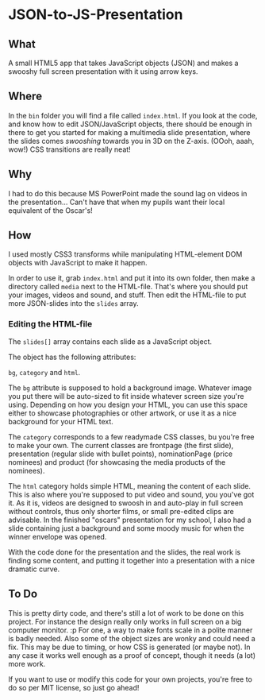 # JSON-to-JS-Presentation

## What
A small HTML5 app that takes JavaScript objects (JSON) and makes a swooshy full screen presentation with it using arrow keys.

## Where
In the `bin` folder you will find a file called `index.html`. If you look at the code, and know how to edit JSON/JavaScript objects, there should be enough in there to get you started for making a multimedia slide presentation, where the slides comes _swooshing_ towards you in 3D on the Z-axis. (OOoh, aaah, wow!) CSS transitions are really neat!

## Why
I had to do this because MS PowerPoint made the sound lag on videos in the presentation... Can't have that when my pupils want their local equivalent of the Oscar's!

## How
I used mostly CSS3 transforms while manipulating HTML-element DOM objects with JavaScript to make it happen.

In order to use it, grab `index.html` and put it into its own folder, then make a directory called `media` next to the HTML-file. That's where you should put your images, videos and sound, and stuff. Then edit the HTML-file to put more JSON-slides into the `slides` array.

### Editing the HTML-file
The `slides[]` array contains each slide as a JavaScript object. 

The object has the following attributes:

`bg`, `category` and `html`.

The `bg` attribute is supposed to hold a background image. Whatever image you put there will be auto-sized to fit inside whatever screen size you're using. Depending on how you design your HTML, you can use this space either to showcase photographies or other artwork, or use it as a nice background for your HTML text.

The `category` corresponds to a few readymade CSS classes, bu you're free to make your own. The current classes are frontpage (the first slide), presentation (regular slide with bullet points), nominationPage (price nominees) and product (for showcasing the media products of the nominees). 

The `html` category holds simple HTML, meaning the content of each slide. This is also where you're supposed to put video and sound, you you've got it. As it is, videos are designed to swoosh in and auto-play in full screen without controls, thus only shorter films, or small pre-edited clips are advisable. In the finished "oscars" presentation for my school, I also had a slide containing just a background and some moody music for when the winner envelope was opened.

With the code done for the presentation and the slides, the real work is finding some content, and putting it together into a presentation with a nice dramatic curve.

## To Do
This is pretty dirty code, and there's still a lot of work to be done on this project. For instance the design really only works in full screen on a big computer monitor. :p For one, a way to make fonts scale in a polite manner is badly needed. Also some of the object sizes are wonky and could need a fix. This may be due to timing, or how CSS is generated (or maybe not). In any case it works well enough as a proof of concept, though it needs (a lot) more work.

If you want to use or modify this code for your own projects, you're free to do so per MIT license, so just go ahead!
